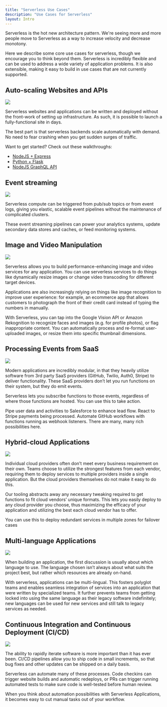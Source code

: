 ```yaml
---
title: "Serverless Use Cases"
description: "Use Cases for Serverless"
layout: Intro
---
```


Serverless is the hot new architecture pattern. We're seeing more and more people move to Serverless as a way to increase velocity and decrease monotony.

Here we describe some core use cases for serverless, though we encourage you to think beyond them. Serverless is incredibly flexible and can be used to address a wide variety of application problems. It is also extensible, making it easy to build in use cases that are not currently supported.

## Auto-scaling Websites and APIs

<img src="https://s3-us-west-2.amazonaws.com/assets.site.serverless.com/learn/intro/auto-scaling%402x.jpg">

Serverless websites and applications can be written and deployed without the front-work of setting up infrastructure. As such, it is possible to launch a fully-functional site in days.

The best part is that serverless backends scale automatically with demand. No need to fear crashing when you get sudden surges of traffic.

Want to get started? Check out these walkthroughs:

- [NodeJS + Express](https://serverless.com/blog/serverless-express-rest-api/)
- [Python + Flask](https://serverless.com/blog/flask-python-rest-api-serverless-lambda-dynamodb/)
- [NodeJS GraphQL API](https://serverless.com/blog/make-serverless-graphql-api-using-lambda-dynamodb/)

## Event streaming

<img src="https://s3-us-west-2.amazonaws.com/assets.site.serverless.com/learn/intro/event-streaming%402x.jpg">

Serverless compute can be triggered from pub/sub topics or from event logs, giving you elastic, scalable event pipelines without the maintenance of complicated clusters.

These event streaming pipelines can power your analytics systems, update secondary data stores and caches, or feed monitoring systems.

## Image and Video Manipulation

<img src="https://s3-us-west-2.amazonaws.com/assets.site.serverless.com/learn/intro/video-manipulation%402x.jpg">

Serverless allows you to build performance-enhancing image and video services for any application. You can use serverless services to do things like dynamically resize images or change video transcoding for different target devices.

Applications are also increasingly relying on things like image recognition to improve user experience: for example, an ecommerce app that allows customers to photograph the front of their credit card instead of typing the numbers in manually.

With Serverless, you can tap into the Google Vision API or Amazon Rekognition to recognize faces and images (e.g. for profile photos), or flag inappropriate content. You can automatically process and re-format user-uploaded images, or resize them into specific thumbnail dimensions.

## Processing Events from SaaS

<img src="https://s3-us-west-2.amazonaws.com/assets.site.serverless.com/learn/intro/saas-events%402x.jpg">

Modern applications are incredibly modular, in that they heavily utilize software from 3rd party SaaS providers (GitHub, Twilio, Auth0, Stripe) to deliver functionality. These SaaS providers don’t let you run functions on their system, but they do emit events.

Serverless lets you subscribe functions to those events, regardless of where those functions are hosted. You can use this to take action.

Pipe user data and activities to Salesforce to enhance lead flow. React to Stripe payments being processed. Automate GitHub workflows with functions running as webhook listeners. There are many, many rich possibilities here.

## Hybrid-cloud Applications

<img src="https://s3-us-west-2.amazonaws.com/assets.site.serverless.com/learn/intro/hybrid-cloud%402x.jpg">

Individual cloud providers often don’t meet every business requirement on their own. Teams choose to utilize the strongest features from each vendor, requiring them to deploy services to multiple providers inside a single application. But the cloud providers themselves do not make it easy to do this.

Our tooling abstracts away any necessary tweaking required to get functions to fit cloud vendors’ unique formats. This lets you easily deploy to any cloud provider you choose, thus maximizing the efficacy of your application and utilizing the best each cloud vendor has to offer.

You can use this to deploy redundant services in multiple zones for failover cases

## Multi-language Applications

<img src="https://s3-us-west-2.amazonaws.com/assets.site.serverless.com/learn/intro/multi-language-apps%402x.jpg">

When building an application, the first discussion is usually about which language to use. The language chosen isn’t always about what suits the project best, but rather which resources are already on-hand.

With serverless, applications can be multi-lingual. This fosters polyglot teams and enables seamless integration of services into an application that were written by specialized teams. It further prevents teams from getting locked into using the same language as their legacy software indefinitely; new languages can be used for new services and still talk to legacy services as needed.

## Continuous Integration and Continuous Deployment (CI/CD)

<img src="https://s3-us-west-2.amazonaws.com/assets.site.serverless.com/learn/intro/CICD%402x.jpg">

The ability to rapidly iterate software is more important than it has ever been. CI/CD pipelines allow you to ship code in small increments, so that bug fixes and other updates can be shipped on a daily basis.

Serverless can automate many of these processes. Code checkins can trigger website builds and automatic redeploys, or PRs can trigger running automated tests to make sure code is well-tested before human review.

When you think about automation possibilities with Serverless Applications, it becomes easy to cut manual tasks out of your workflow.
